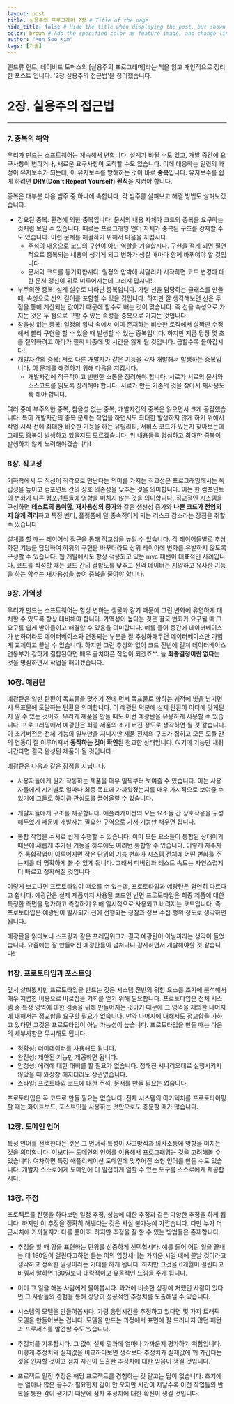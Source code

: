 ```yaml
---
layout: post
title: 실용주의 프로그래머 2장 # Title of the page
hide_title: false # Hide the title when displaying the post, but shown in lists of poststhumbnail: "assets/img/thumbnails/sample-th.png"  # Add
color: brown # Add the specified color as feature image, and change link colors in post
author: "Mun Soo Kim"
tags: [기술]
---
```


앤드류 헌트, 데이비드 토머스의 [실용주의 프로그래머]라는 책을 읽고 개인적으로 정리한 포스트 입니다. '2장 실용주의 접근법'을 정리했습니다.

# 2장. 실용주의 접근법

---

### 7. 중복의 해악

우리가 만드는 소프트웨어는 계속해서 변합니다. 설계가 바뀔 수도 있고, 개발 중간에 요구사항이 변하거나, 새로운 요구사항이 도착할 수도 있습니다. 이에 대응하는 일련의 과정이 유지보수가 되는데, 이 유지보수를 방해하는 것이 바로 **중복**입니다. 유지보수를 쉽게 하려면 **DRY(Don't Repeat Yourself) 원칙**을 지켜야 합니다.

중복은 대부분 다음 범주 중 하나에 속합니다. 각 범주를 살펴보고 해결 방법도 살펴보겠습니다.

- 강요된 중복: 환경에 의한 중복입니다. 문서의 내용 자체가 코드의 중복을 요구하는 것처럼 보일 수 있습니다. 때로는 프로그래밍 언어 자체가 중복된 구조를 강제할 수도 있습니다. 이런 문제를 해결하기 위해서 다음을 지킵시다.
  - 주석의 내용으로 코드의 구현이 아닌 역할을 기술합시다. 구현을 적게 되면 필연적으로 중복되는 내용이 생기게 되고 변화가 생길 때마다 함께 바뀌어야 할 것입니다.
  - 문서와 코드를 동기화합시다. 일정의 압박에 시달리기 시작하면 코드 변경에 대한 문서 갱신이 뒤로 미루어지는데 그러지 맙시다!
    <br>
- 부주의한 중복: 설계 실수로 나타난 중복입니다. 가령 선을 담당하는 클래스를 만들 때, 속성으로 선의 길이를 포함할 수 있을 것입니다. 하지만 잘 생각해보면 선은 두 점을 통해 계산되는 값이기 때문에 함수로 빼는 것이 맞습니다. 즉 선을 속성으로 가지는 것은 두 점으로 구할 수 있는 속성을 중복으로 가지는 것입니다.
  <br>
- 참을성 없는 중복: 일정의 압박 속에서 이미 존재하는 비슷한 로직에서 살짝만 수정해서 빨리 구현을 할 수 있을 때 발생할 수 있는 중복입니다. 하지만 지금 당장 몇 초를 절약하려고 하다가 필히 나중에 몇 시간을 잃게 될 것입니다. 급할수록 돌아갑시다!
  <br>
- 개발자간의 중복: 서로 다른 개발자가 같은 기능을 각자 개발해서 발생하는 중복입니다. 이 문제를 해결하기 위해 다음을 지킵시다.
  - 개발자간에 적극적이고 빈번한 소통을 장려해야 합니다. 서로가 서로의 문서와 소스코드를 읽도록 장려해야 합니다. 서로가 만든 기존의 것을 찾아서 재사용도록 해야 합니다.

여러 중에 부주의한 중복, 참을성 없는 중복, 개발자간의 중복은 읽으면서 크게 공감했습니다. 특히 개발자간의 중복 문제는 작업을 하면서도 최대한 발생하지 않게 하기 위해서 작업 시작 전에 최대한 비슷한 기능을 하는 유틸리티, 서비스 코드가 있는지 찾아보는데 그래도 중복이 발생하고 있을지도 모르겠습니다. 위 내용들을 명심하고 최대한 중복이 발생하지 않게 노력해야겠습니다!

### 8장. 직교성

기하학에서 두 직선이 직각으로 만난다는 의미를 가지는 직교성은 프로그래밍에서는 독립성을 높이고 컴포넌트 간의 상호 의존성을 낮추는 것을 의미합니다. 이는 한 컴포넌트의 변화가 다른 컴포넌트들에 영향을 미치지 않는 것을 의미합니다. 직교적인 시스템을 구성하면 **테스트의 용이함**, **재사용성의 증가**와 같은 생선성 증가와 **나쁜 코드가 전염되지 않게 격리**하고 특정 벤터, 플랫폼에 덜 종속적이게 되는 리스크 감소라는 장점을 취할 수 있습니다.

설계를 할 때는 레이어식 접근을 통해 직교성을 높일 수 있습니다. 각 레이어들별로 추상화된 기능을 담당하여 하위의 구현을 바꾸더라도 상위 레이어에 변화를 유발하지 않도록 구성할 수 있습니다. 웹 개발에서도 항상 적용되고 있는 mvc 패턴이 대표적인 사례입니다. 코드를 작성할 때는 코드 간의 결합도를 낮추고 전역 데이터는 지양하고 유사한 기능을 하는 함수는 재사용성을 높여 중복을 줄여야 합니다.

### 9장. 가역성

우리가 만드는 소프트웨어는 항상 변하는 생물과 같기 때문에 그런 변화에 유연하게 대처할 수 있도록 항상 대비해야 합니다. 가역성이 높다는 것은 결국 변화가 요구될 때 그 요구를 쉽게 받아들이고 해결할 수 있음을 의미합니다. 예를 들어 중간에 데이터베이스가 변하더라도 데이터베이스와 연동되는 부분을 잘 추상화해두면 데이터베이스만 가볍게 교체하고 끝날 수 있습니다. 하지만 그런 추상화 없이 코드 전반에 걸쳐 데이터베이스 연동부가 강하게 결합된다면 매우 골치아픈 작업이 되겠죠^^. 늘 **최종결정이란 없다**는 것을 명심하면서 작업을 해야겠습니다.

### 10장. 예광탄

예광탄은 일반 탄환이 목표물을 맞추기 전에 먼저 목표물로 향하는 궤적에 빛을 남기면서 목표물에 도달하는 탄환을 의미합니다. 이 예광탄 덕분에 실제 탄환이 어디에 맞게될지 알 수 있는 것이죠. 우리가 제품을 만들 때도 이런 예광탄을 유용하게 사용할 수 있습니다. 프로그래밍에서 예광탄은 최종 제품의 초기 버전 정도로 생각하면 될 것 같습니다. 이 초기버전은 전체 기능의 일부만을 지니지만 제품 전체의 구조가 잡히고 모든 모듈 간의 연동이 잘 이루어져서 **동작하는 것이 확인**된 정교한 상태입니다. 여기에 기능만 채워나간다면 결국 완성된 제품이 될 것입니다.

예광탄은 다음과 같은 장점을 지닙니다.

- 사용자들에게 뭔가 작동하는 제품을 매우 일찍부터 보여줄 수 있습니다. 이는 사용자들에게 시기별로 얼마나 최종 목표에 가까워졌는지를 매우 가시적으로 보여줄 수 있기에 그들로 하여금 관심도를 끌어올릴 수 있습니다.

- 개발자들에게 구조를 제공합니다. 애플리케이션의 모든 요소들 간 상호작용을 구성해두었기 때문에 개발자는 필요한 구역으로 가서 기능만 채우면 됩니다.

- 통합 작업을 수시로 쉽게 수행할 수 있습니다. 이미 모든 요소들이 통합된 상태이기 때문에 새롭게 추가된 기능을 하루에도 여러번 통합할 수 있습니다. 이렇게 자주자주 통합작업이 이루어지면 작은 단위의 기능 변화가 시스템 전체에 어떤 변화를 주는지를 더 명확하게 볼 수 있게 됩니다. 그래서 디버깅과 테스트 속도는 자연스럽게 더 빠르고 정확해질 것입니다.

이렇게 보고나면 프로토타입이 떠오를 수 있는데, 프로토타입과 예광탄은 엄연히 다르다고 합니다. 예광탄은 실제 제품까지 사용될 코드인 반면 프로토타입은 최종 제품에 대한 특정한 측면을 평가하고 측정하기 위해 일시적으로 사용되고 버려지는 코드입니다. 즉 프로토타입은 예광탄이 발사되기 전에 선행되는 정찰과 정보 수집 행위 정도로 생각하면 됩니다.

예광탄을 읽다보니 스프링과 같은 프레임워크가 결국 예광탄이 아닐까라는 생각이 들었습니다. 요즘에는 잘 만들어진 예광탄들이 넘쳐나니 감사하면서 개발해야할 것 같습니다!

### 11장. 프로토타입과 포스트잇

앞서 살펴봤지만 프로토타입을 만드는 것은 시스템 전반의 위험 요소를 조기에 분석해서 매우 저렵한 비용으로 바로잡을 기회를 얻기 위해 필요합니다. 프로토타입은 전체 시스템 중 특정 영역에 대한 검증을 위해 만들어지는 것이기 때문에 그 영역을 제외한 나머지에 대해서는 정교함을 요구할 필요가 없습니다. 만약 나머지에 대해서도 정교함을 가하고 있다면 그것은 프로토타입이 아닐 가능성이 높습니다. 프로토타입을 만들 때는 다음의 세부사항은 무시해도 됩니다.

- 정확성: 더미데이터를 사용해도 됩니다.
- 완전성: 제한된 기능만 제공하면 됩니다.
- 안정성: 에러에 대한 대비를 할 필요가 없습니다. 정해진 시나리오대로 실행시키지 않았을 때 와장창 깨지더라도 상관없습니다.
- 스타일: 프로토타입 코드에 대한 주석, 문서를 만들 필요는 없습니다.

프로토타입은 꼭 코드로 만들 필요는 없습니다. 전체 시스템의 아키텍처를 프로토타이핑할 때는 화이트보드, 포스트잇을 사용하는 것만으로도 충분할 때가 많습니다.

### 12장. 도메인 언어

특정 언어를 선택한다는 것은 그 언어적 특성이 사고방식과 의사소통에 영향을 미치는 것을 의미합니다. 이보다는 도메인의 언어를 이용해서 프로그래밍는 것을 고려해볼 수 있습니다. 여차하면 특정 애플리케이션 도메인에 맞추어진 소형 언어를 만들 수도 있습니다. 개발자 스스로에게 도메인에 더 밀접하게 일할 수 있는 도구를 스스로에게 제공합시다.

### 13장. 추정

프로젝트를 진행을 하다보면 일정 추정, 성능에 대한 추정과 같은 다양한 추정을 하게 됩니다. 하지만 이 추정을 정확히 해낸다는 것은 사실 불가능에 가깝습니다. 다만 누가 더 근사치에 가까울지가 다를 뿐이죠. 하지만 추정을 잘 할 수 있는 방법들은 존재합니다.

- 추정을 할 때 양을 표현하는 단위를 신중하게 선택합시다. 예를 들어 어떤 일을 끝내는 데 180일이 걸린다고하면 듣는 이의 입장세너는 가까운 시일 내에 끝날 것이라고 생각하고 정확한 일정이라는 기대를 하게 됩니다. 하지만 그것을 6개월이 걸린다고 바꿔서 말하면 180일보다 대략적이고 유동적인 느낌을 주게 됩니다.

- 이미 그 일을 해본 사람에게 물어봅시다. 과거에 비슷한 상황에 처했던 사람이 있다면 그 사람들의 경험을 통해 상당히 성공적인 추정치를 도출해낼 수 있습니다.

- 시스템의 모델을 만들어봅시다. 가령 응답시간을 추정하고 있다면 몇 가지 트래픽 모델을 만들어보는 겁니다. 모델을 만드는 과정에서 표면에 잘 드러나지 않던 패턴과 프로세스를 발견할 수도 있습니다.

- 추정치를 기록합시다. 그 값이 실제 결과에 얼마나 가까운지 평가하기 위함입니다. 이렇게 추정치와 실제값을 비교하다보면 생각보다 추정치가 실제값에 꽤 가갑다는 것을 인지할 것이고 점차 자신이 도출한 추정치에 대한 믿음이 생길 것입니다.

- 프로젝트 일정 추정은 해당 프로젝트를 경험하는 것 말고는 답이 없습니다. 초기에는 얼마나 많은 공수가 필요한지 감이 안 오지만 시간이 지날수록 이전 작업들의 반복을 통한 감이 생기기 때문에 점차 추정치에 대한 확신이 생길 것입니다.

